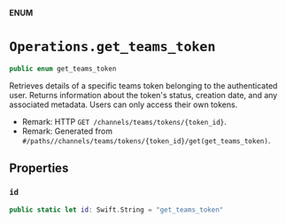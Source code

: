**ENUM**

# `Operations.get_teams_token`

```swift
public enum get_teams_token
```

Retrieves details of a specific teams token belonging to the authenticated user. Returns information about the token's status, creation date, and any associated metadata. Users can only access their own tokens.

- Remark: HTTP `GET /channels/teams/tokens/{token_id}`.
- Remark: Generated from `#/paths//channels/teams/tokens/{token_id}/get(get_teams_token)`.

## Properties
### `id`

```swift
public static let id: Swift.String = "get_teams_token"
```
